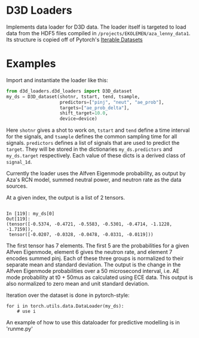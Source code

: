 D3D Loaders
===========

Implements data loader for D3D data. The loader itself is targeted to load data from the HDF5
files compiled in `/projects/EKOLEMEN/aza_lenny_data1`. 
Its structure is copied off of Pytorch's
[Iterable Datasets](https://pytorch.org/docs/stable/data.html#torch.utils.data.IterableDataset)

Examples
========

Import and instantiate the loader like this:
```python
from d3d_loaders.d3d_loaders import D3D_dataset
my_ds = D3D_dataset(shotnr, tstart, tend, tsample,
                    predictors=["pinj", "neut", "ae_prob"],
                    targets=["ae_prob_delta"],
                    shift_target=10.0,
                    device=device)
```

Here `shotnr` gives a shot to work on, `tstart` and `tend` define a time interval for the
signals, and `tsample` defines the common sampling time for all signals.
`predictors` defines a list of signals that are used to predict the `target`.
They will be stored in the dictionaries `my_ds.predictors` and `my_ds.target`
respectively. Each value of these dicts is a derived class of `signal_1d`.

Currently the loader uses the Alfven Eigenmode probability, as output by Aza's RCN model,
summed neutral power, and neutron rate as the data sources.

At a given index, the output is a list of 2 tensors.
```

In [119]: my_ds[0]
Out[119]: 
(tensor([-0.5374, -0.4721, -0.5583, -0.5301, -0.4714, -1.1228, -1.7159]),
 tensor([-0.0207, -0.0328, -0.0478, -0.0331, -0.0119]))
```

The first tensor has 7 elements. The first 5 are the probabilities for a given Alfven
Eigenmode, element 6 gives the neutron rate, and element 7 encodes summed pinj.
Each of these three groups is normalized to their separate mean and standard deviation.
The output is the change in the Alfven Eigenmode probabilities over a 50 microsecond interval,
i.e. AE mode probability at t0 + 50mus as calculated using ECE data. This output is also
normalized to zero mean and unit standard deviation.



Iteration over the dataset is done in pytorch-style:
```
for i in torch.utils.data.DataLoader(my_ds):
    # use i
```

An example of how to use this dataloader for predictive modelling is in 'runme.py'

